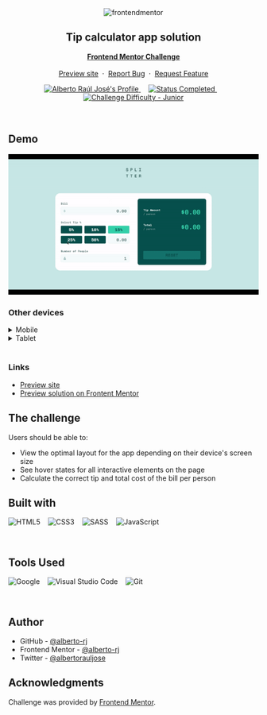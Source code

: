 <div align="center">

  <img src="https://www.frontendmentor.io/static/images/logo-mobile.svg" alt="frontendmentor" width="80">

  <h2 align="center">Tip calculator app solution</h2>
  <p align="center">
    <a href="https://www.frontendmentor.io/challenges/tip-calculator-app-ugJNGbJUX"><strong>Frontend Mentor Challenge</strong></a>
    <br />
    <br />
    <a href="https://alberto-rj.github.io/tip-calculator">Preview site</a>
    &nbsp;·&nbsp;
    <a href="https://github.com/alberto-rj/tip-calculator/issues">Report Bug</a>
    &nbsp;·&nbsp;
    <a href="https://github.com/alberto-rj/tip-calculator/issues">Request Feature</a>
  </p>
</div>

<!-- Badges -->
<div align="center">
  <!-- Profiles -->
  <a href="https://www.frontendmentor.io/profile/alberto-rj">
    <img src="https://img.shields.io/badge/Profile-Alberto Raúl José-fefefe?style=for-the-badge&logo=frontendmentor" alt="Alberto Raúl José's Profile">
  </a> &nbsp;&nbsp;&nbsp;

  <!-- Status -->
  <a href="#">
    <img src="https://img.shields.io/badge/Status-Completed-00CE80?style=for-the-badge" alt="Status Completed">
  </a> &nbsp;&nbsp;&nbsp;

  <!-- Difficulty -->
  <a href="https://www.frontendmentor.io/challenges?difficulties=1"  >
    <img src="https://img.shields.io/badge/Difficulty-Junior-AAC745?style=for-the-badge&logo=frontendmentor" alt="Challenge Difficulty - Junior">
  </a>

</div>
<br />
<br />

<div align=left>
<h2>Demo</h2>

![Desktop demo](./demo/demo-desktop.gif)

<h3>Other devices</h3>

<details>
<br>
<summary>Mobile</summary>

<img src="demo/demo-mobile.png" alt="Mobile demo">
</details>

<details>
<br>
<summary>Tablet</summary>
<img src="demo/demo-tablet.png" alt="Mobile demo">
</details>
</div>
<br>

### Links

- [Preview site](https://alberto-rj.github.io/tip-calculator)
- [Preview solution on Frontent Mentor](#)

## The challenge

Users should be able to:

- View the optimal layout for the app depending on their device's screen size
- See hover states for all interactive elements on the page
- Calculate the correct tip and total cost of the bill per person

## Built with

<div align=left>

 ![HTML5](https://img.shields.io/badge/html5-%23E34F26.svg?style=for-the-badge&logo=html5&logoColor=white) &nbsp;&nbsp;
 ![CSS3](https://img.shields.io/badge/css3-%231572B6.svg?style=for-the-badge&logo=css3&logoColor=white) &nbsp;&nbsp;
  ![SASS](https://img.shields.io/badge/sass-%231572B6.svg?style=for-the-badge&logo=sass&logoColor=white) &nbsp;&nbsp;
 ![JavaScript](https://img.shields.io/badge/ES6%20Modules%20-%23F7DF1E.svg?style=for-the-badge&logo=javascript&logoColor=black)

</div>
<br>

## Tools Used

<div align=left>
  
![Google](https://img.shields.io/badge/google-DA4437?style=for-the-badge&logo=google&logoColor=white) &nbsp;&nbsp;
![Visual Studio Code](https://img.shields.io/badge/VS%20Code-0078d7.svg?style=for-the-badge&logo=visual-studio-code&logoColor=white) &nbsp;&nbsp;
![Git](https://img.shields.io/badge/Git-F05032?style=for-the-badge&logo=git&logoColor=white)

</div>
<br>

## Author

- GitHub - [@alberto-rj](https://www.github.com/alberto-rj)
- Frontend Mentor - [@alberto-rj](https://www.frontendmentor.io/profile/alberto-rj)
- Twitter - [@albertorauljose](https://www.twitter.com/albertorauljose)

## Acknowledgments

Challenge was provided by [Frontend Mentor](https://www.frontendmentor.io).
